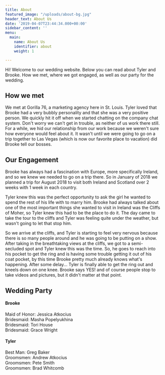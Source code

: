 ```yaml
---
title: About
featured_image: "/uploads/about-bg.jpg"
header_text: About Us
date: '2019-04-07T23:44:34.000+00:00'
sidebar_content: ''
menu:
  main:
    name: About Us
    identifier: about
    weight: 1

---
```

Hi! Welcome to our wedding website. Below you can read about Tyler and Brooke. How we met, where we got engaged, as well as our party for the wedding.

## How we met

We met at Gorilla 76, a marketing agency here in St. Louis. Tyler loved that Brooke had a very bubbly personality and that she was a very positive person. We quickly hit it off when we started chatting on the company chat system. Don't worry we can't get in trouble, as neither of us work there still. For a while, we hid our relationship from our work because we weren't sure how everyone would feel about it. It wasn't until we were going to go on a trip together to Las Vegas (which is now our favorite place to vacation) did Brooke tell our bosses. 

## Our Engagement

Brooke has always had a fascination with Europe, more specifically Ireland, and so we knew we needed to go on a trip there. So in January of 2018 we planned a trip for August 2018 to visit both Ireland and Scotland over 2 weeks with 1 week in each country. 

Tyler knew this was the perfect opportunity to ask the girl he wanted to spend the rest of his life with to marry him. Brooke had always talked about one of the most important things she wanted to visit in Ireland was the Cliffs of Moher, so Tyler knew this had to be the place to do it. The day came to take the tour to the cliffs and Tyler was feeling quite under the weather, but wasn't going to let that stop him.

So we arrive at the cliffs, and Tyler is starting to feel very nervous because there is so many people around and he was going to be putting on a show. After taking in the breathtaking views at the cliffs, we got to a semi-secluded spot and Tyler knew this was the time. So, he goes to reach into his pocket to get the ring and is having some trouble getting it out of his coat pocket, by this time Brooke pretty much already knows what's happening. After some delay... Tyler is finally able to get the ring out and kneels down on one knee. Brooke says YES! and of course people stop to take videos and pictures, but it didn't matter at that point. 

## Wedding Party

#### Brooke

Maid of Honor: Jessica Atkocius  
Bridesmaid: Masha Popelyukhina  
Bridesmaid: Tori House  
Bridesmaid: Grace Wright

#### Tyler

Best Man: Greg Baker  
Groomsmen: Andrew Atkocius  
Groomsmen: Pete Smith  
Groomsmen: Brad Whitcomb